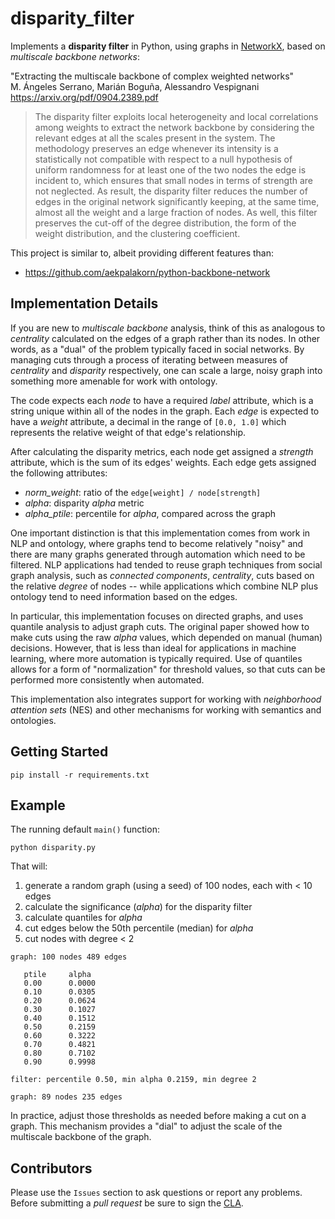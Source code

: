# disparity_filter

Implements a **disparity filter** in Python, using graphs in
[NetworkX](https://networkx.github.io/),
based on *multiscale backbone networks*:

"Extracting the multiscale backbone of complex weighted networks"  
M. Ángeles Serrano, Marián Boguña, Alessandro Vespignani  
https://arxiv.org/pdf/0904.2389.pdf

> The disparity filter exploits local heterogeneity and local correlations among weights to extract the network backbone by considering the relevant edges at all the scales present in the system. The methodology preserves an edge whenever its intensity is a statistically not compatible with respect to a null hypothesis of uniform randomness for at least one of the two nodes the edge is incident to, which ensures that small nodes in terms of strength are not neglected. As result, the disparity filter reduces the number of edges in the original network significantly keeping, at the same time, almost all the weight and a large fraction of nodes. As well, this filter preserves the cut-off of the degree distribution, the form of the weight distribution, and the clustering coefficient.

This project is similar to, albeit providing different features than:

  * https://github.com/aekpalakorn/python-backbone-network


## Implementation Details

If you are new to *multiscale backbone* analysis, think of this as
analogous to *centrality* calculated on the edges of a graph rather
than its nodes. In other words, as a "dual" of the problem typically
faced in social networks. By managing cuts through a process of
iterating between measures of *centrality* and *disparity*
respectively, one can scale a large, noisy graph into something more
amenable for work with ontology.

The code expects each *node* to have a required *label* attribute,
which is a string unique within all of the nodes in the graph. Each
*edge* is expected to have a *weight* attribute, a decimal in the
range of `[0.0, 1.0]` which represents the relative weight of that
edge's relationship.

After calculating the disparity metrics, each node get assigned a
*strength* attribute, which is the sum of its edges' weights. Each
edge gets assigned the following attributes:

  * *norm_weight*: ratio of the `edge[weight] / node[strength]`
  * *alpha*: disparity *alpha* metric
  * *alpha_ptile*: percentile for *alpha*, compared across the graph

One important distinction is that this implementation comes from work
in NLP and ontology, where graphs tend to become relatively "noisy"
and there are many graphs generated through automation which need to
be filtered. NLP applications had tended to reuse graph techniques
from social graph analysis, such as *connected components*,
*centrality*, cuts based on the relative *degree* of nodes -- while
applications which combine NLP plus ontology tend to need information
based on the edges.

In particular, this implementation focuses on directed graphs, and
uses quantile analysis to adjust graph cuts. The original paper showed
how to make cuts using the raw *alpha* values, which depended on
manual (human) decisions.  However, that is less than ideal for
applications in machine learning, where more automation is typically
required. Use of quantiles allows for a form of "normalization" for
threshold values, so that cuts can be performed more consistently when
automated.

This implementation also integrates support for working with
*neighborhood attention sets* (NES) and other mechanisms for working
with semantics and ontologies.


## Getting Started

```
pip install -r requirements.txt
```

## Example

The running default `main()` function:
```
python disparity.py
```

That will:

  1. generate a random graph (using a seed) of 100 nodes, each with < 10 edges
  2. calculate the significance (*alpha*) for the disparity filter
  3. calculate quantiles for *alpha*
  4. cut edges below the 50th percentile (median) for *alpha*
  5. cut nodes with degree < 2

```
graph: 100 nodes 489 edges

   ptile     alpha
   0.00	     0.0000
   0.10	     0.0305
   0.20	     0.0624
   0.30	     0.1027
   0.40	     0.1512
   0.50	     0.2159
   0.60	     0.3222
   0.70	     0.4821
   0.80	     0.7102
   0.90	     0.9998

filter: percentile 0.50, min alpha 0.2159, min degree 2

graph: 89 nodes 235 edges
```

In practice, adjust those thresholds as needed before making a cut on
a graph. This mechanism provides a "dial" to adjust the scale of the
multiscale backbone of the graph.


## Contributors

Please use the `Issues` section to ask questions or report any problems.
Before submitting a *pull request* be sure to sign the
[CLA](http://contributoragreements.org/u2s/222mlog137).
